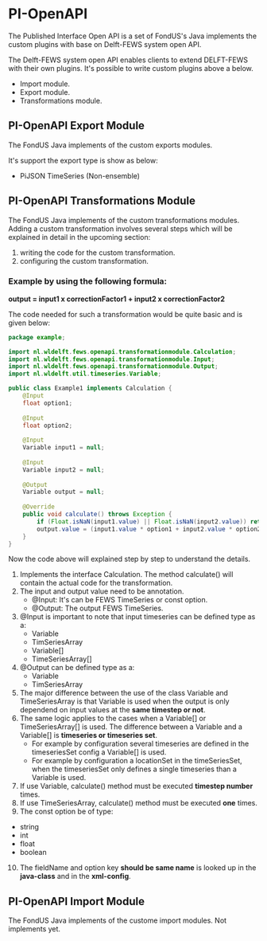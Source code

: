 # PI-OpenAPI
The Published Interface Open API is a set of FondUS's Java implements the custom plugins with base on Delft-FEWS system open API.

The Delft-FEWS system open API enables clients to extend DELFT-FEWS with their own plugins.
It's possible to write custom plugins above a below.
- Import module.
- Export module.
- Transformations module.

## PI-OpenAPI Export Module

The FondUS Java implements of the custom exports modules.

It's support the export type is show as below:

- PiJSON TimeSeries (Non-ensemble)

## PI-OpenAPI Transformations Module

The FondUS Java implements of the custom transformations modules.
Adding a custom transformation involves several steps which will be explained in detail in the upcoming section:

1. writing the code for the custom transformation.
2. configuring the custom transformation.

### Example by using the following formula:
**output = input1 x correctionFactor1 + input2 x correctionFactor2**

The code needed for such a transformation would be quite basic and is given below:

```java
package example;

import nl.wldelft.fews.openapi.transformationmodule.Calculation;
import nl.wldelft.fews.openapi.transformationmodule.Input;
import nl.wldelft.fews.openapi.transformationmodule.Output;
import nl.wldelft.util.timeseries.Variable;

public class Example1 implements Calculation {
    @Input
    float option1;
    
    @Input
    float option2;
    
    @Input
    Variable input1 = null;
    
    @Input
    Variable input2 = null;
    
    @Output
    Variable output = null;
    
    @Override
    public void calculate() throws Exception {
        if (Float.isNaN(input1.value) || Float.isNaN(input2.value)) return;
        output.value = (input1.value * option1 + input2.value * option2) / 2;
    }
}
```

Now the code above will explained step by step to understand the details.

1. Implements the interface Calculation. The method calculate() will contain the actual code for the transformation.
2. The input and output value need to be annotation.
    - @Input: It's can be FEWS TimeSeries or const option.
    - @Output: The output FEWS TimeSeries.
3. @Input is important to note that input timeseries can be defined type as a:
    - Variable
    - TimSeriesArray
    - Variable[]
    - TimeSeriesArray[]
4. @Output can be defined type as a:
    - Variable
    - TimSeriesArray
5. The major difference between the use of the class Variable and TimeSeriesArray is that Variable is used when the output is only dependend on input values at the **same timestep or not**.
6. The same logic applies to the cases when a Variable[] or TimeSeriesArray[] is used. The difference between a Variable and a Variable[] is **timeseries or timeseries set**.
    - For example by configuration several timeseries are defined in the timeseriesSet config a Variable[] is used.
    - For example by configuration a locationSet in the timeSeriesSet, when the timeseriesSet only defines a single timeseries than a Variable is used.
7. If use Variable, calculate() method must be executed **timestep number** times. 
8. If use TimeSeriesArray, calculate() method must be executed **one** times. 
9. The const option be of type:
- string
- int
- float
- boolean
10. The fieldName and option key **should be same name** is looked up in the **java-class** and in the **xml-config**.

## PI-OpenAPI Import Module

The FondUS Java implements of the custome import modules.
Not implements yet.
